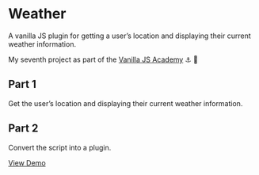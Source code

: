 # Weather

A vanilla JS plugin for getting a user’s location and displaying their current weather information.

My seventh project as part of the [Vanilla JS Academy](https://vanillajsacademy.com/) ⚓️ 🍦

## Part 1

Get the user’s location and displaying their current weather information.

## Part 2

Convert the script into a plugin.

[View Demo](https://kieranbarker.github.io/weather/)

